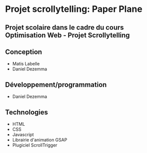 # Projet scrollytelling: Paper Plane

## Projet scolaire dans le cadre du cours Optimisation Web - Projet Scrollytelling

## Conception

- Matis Labelle
- Daniel Dezemma

## Développement/programmation

- Daniel Dezemma

## Technologies

- HTML
- CSS
- Javascript
- Librairie d'animation GSAP
- Plugiciel ScrollTrigger
